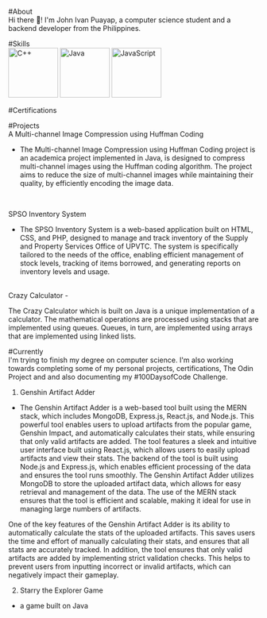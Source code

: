 #About
<br>
  Hi there 👋! I'm John Ivan Puayap, a computer science student and a backend developer from the Philippines. 

#Skills
<br>
<img src="https://user-images.githubusercontent.com/82251402/152732014-ebeee432-6190-4f69-bef7-a054be691b9f.png" width="100" height="100" title="C++">
<img src="https://user-images.githubusercontent.com/82251402/208086472-e7ed5a35-d756-4540-98b9-1f6c29c67260.png" width="100" height="100" title="Java">
<img src="https://user-images.githubusercontent.com/82251402/152732326-9b7ba73e-8436-48eb-b2c3-687b366a50a5.png" width="100" height="100" title="JavaScript">

#Certifications
<br>


#Projects
<br>
A Multi-channel Image Compression using Huffman Coding
  - <p align=”justify”> The Multi-channel Image Compression using Huffman Coding project is an academica project implemented in Java, is designed to compress multi-channel images using the Huffman coding algorithm. The project aims to reduce the size of multi-channel images while maintaining their quality, by efficiently encoding the image data. </p>

<br>

SPSO Inventory System
  - <p align=”justify”> The SPSO Inventory System is a web-based application built on HTML, CSS, and PHP, designed to manage and track inventory of the Supply and Property Services Office of UPVTC.
    The system is specifically tailored to the needs of the office, enabling efficient management of stock levels, tracking of items borrowed, and generating reports on inventory levels and usage. </p>
    
<br>
Crazy Calculator
  - <p align=”justify”> The Crazy Calculator which is built on Java is a unique implementation of a calculator.
    The mathematical operations are processed using stacks that are implemented using queues. Queues, in turn, are implemented using arrays that are implemented using linked lists. </p>

#Currently
<br>
I'm trying to finish my degree on computer science. I'm also working towards completing some of my personal projects, certifications, The Odin Project and and also documenting my #100DaysofCode Challenge.
<br>
1. Genshin Artifact Adder
  - <p align=”justify”> The Genshin Artifact Adder is a web-based tool built using the MERN stack, which includes MongoDB, Express.js, React.js, and Node.js. This powerful tool enables users to upload artifacts from the popular game, Genshin Impact, and automatically calculates their stats, while ensuring that only valid artifacts are added. The tool features a sleek and intuitive user interface built using React.js, which allows users to easily upload artifacts and view their stats. The backend of the tool is built using Node.js and Express.js, which enables efficient processing of the data and ensures the tool runs smoothly. The Genshin Artifact Adder utilizes MongoDB to store the uploaded artifact data, which allows for easy retrieval and management of the data. The use of the MERN stack ensures that the tool is efficient and scalable, making it ideal for use in managing large numbers of artifacts. </p>
    
   <p align=”justify”> One of the key features of the Genshin Artifact Adder is its ability to automatically calculate the stats of the uploaded artifacts. This saves users the time and effort of manually calculating their stats, and ensures that all stats are accurately tracked. In addition, the tool ensures that only valid artifacts are added by implementing strict validation checks. This helps to prevent users from inputting incorrect or invalid artifacts, which can negatively impact their gameplay. </p>

2. Starry the Explorer Game
  - a game built on Java
